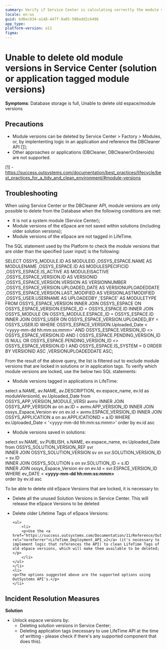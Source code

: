 ```yaml
---
summary: Verify if Service Center is calculating correctly the module versions that can be deleted
locale: en-us
guid: 6d0ec834-a148-447f-9a05-508add2c6496
app_type: 
platform-version: o11
figma:
---
```


<h1>Unable to delete old module versions in Service Center (solution or application tagged module versions)</h1>

<p><strong>Symptoms</strong>: Database storage is full, Unable to delete old espace/module versions</p>

<h2>Precautions</h2>

<ul>
    <li>Module versions can be deleted by Service Center &gt; Factory &gt; Modules, or, by implententing logic in an application and reference the DBCleaner API <a href="https://success.outsystems.com/documentation/best_practices/lifecycle/best_practices_for_a_tidy_and_clean_environment/#module-versions">[1]</a>;</li>
    <li>Other approaches or applications (DBCleaner, DBCleanerOnSteroids) are not supported.</li>
</ul>

<p>[1] - <a href="https://success.outsystems.com/documentation/best_practices/lifecycle/best_practices_for_a_tidy_and_clean_environment/#module-versions">https://success.outsystems.com/documentation/best_practices/lifecycle/best_practices_for_a_tidy_and_clean_environment/#module-versions</a></p>

<h2>Troubleshooting</h2>

<p>When using Service Center or the DBCleaner API, module versions are only possible to delete from the Database when the following conditions are met:</p>

<ul>
    <li>It is not a system module (Service Center);</li>
    <li>Module versions of the eSpace are not saved within solutions (including older solution versions);</li>
    <li>Module versions of the eSpace are not tagged in LifeTime.</li>
</ul>

<p>The SQL statement used by the Platform to check the module versions that are older than the specified (user input) is the following:</p>

<p>SELECT OSSYS_MODULE.ID AS MODULEID     ,OSSYS_ESPACE.NAME AS MODULENAME     ,OSSYS_ESPACE.ID AS MODULESPECIFICID     ,OSSYS_ESPACE.IS_ACTIVE AS MODULEISACTIVE     ,OSSYS_ESPACE_VERSION.ID AS VERSIONID     ,OSSYS_ESPACE_VERSION.VERSION AS VERSIONNUMBER     ,OSSYS_ESPACE_VERSION.UPLOADED_DATE AS VERSIONUPLOADEDDATE     ,OSSYS_ESPACE_VERSION.LAST_MODIFIED AS VERSIONLASTMODIFIED     ,OSSYS_USER.USERNAME AS UPLOADEDBY     ,'ESPACE' AS MODULETYPE FROM OSSYS_ESPACE_VERSION INNER JOIN OSSYS_ESPACE ON OSSYS_ESPACE_VERSION.ESPACE_ID = OSSYS_ESPACE.ID INNER JOIN OSSYS_MODULE ON OSSYS_MODULE.ESPACE_ID = OSSYS_ESPACE.ID INNER JOIN OSSYS_USER ON OSSYS_ESPACE_VERSION.UPLOADED_BY = OSSYS_USER.ID WHERE OSSYS_ESPACE_VERSION.Uploaded_Date &lt; '&lt;yyyy-mm-dd hh:mm:ss:mmm&gt;'     AND OSSYS_ESPACE.VERSION_ID &lt;&gt; OSSYS_ESPACE_VERSION.ID     AND (         OSSYS_ESPACE.PENDING_VERSION_ID IS NULL         OR OSSYS_ESPACE.PENDING_VERSION_ID &lt;&gt; OSSYS_ESPACE_VERSION.ID         )     AND OSSYS_ESPACE.IS_SYSTEM = 0 ORDER BY VERSIONID ASC     ,VERSIONUPLOADEDDATE ASC;</p>

<p>From the result of the above query, the list is filtered out to exclude module versions that are locked in solutions or in application tags. To verify which module versions are locked, use the below two SQL statements:</p>

<ul>
    <li>Module versions tagged in applications in LifeTime:</li>
</ul>

<p>select a.NAME, av.NAME, av.DESCRIPTION, ev.espace_name, ev.Id as moduleVersionId, ev.Uploaded_Date from OSSYS_APP_VERSION_MODULE_VERSI avmv INNER JOIN OSSYS_APP_VERSION av on av.ID = avmv.APP_VERSION_ID INNER JOIN ossys_Espace_Version ev on ev.id = avmv.ESPACE_VERSION_ID INNER JOIN OSSYS_APPLICATION a on av.APPLICATIONID = a.ID WHERE ev.Uploaded_Date &lt; '&lt;yyyy-mm-dd hh:mm:ss:mmm&gt;' order by ev.id asc</p>

<ul>
    <li>Module versions saved in solutions:</li>
</ul>

<p>select sv.NAME, sv.PUBLISH, s.NAME, ev.espace_name, ev.Uploaded_Date<br/>
from OSSYS_SOLUTION_VERSION_REF svr<br/>
INNER JOIN OSSYS_SOLUTION_VERSION sv on svr.SOLUTION_VERSION_ID = sv.ID<br/>
INNER JOIN OSSYS_SOLUTION s on sv.SOLUTION_ID = s.ID<br/>
INNER JOIN ossys_Espace_Version ev on ev.Id = svr.ESPACE_VERSION_ID<br/>
WHERE ev_DATE &lt; <strong>&lt;yyyy-mm-dd hh:mm:ss:mmm&gt;</strong><br/>
order by ev.id asc    </p>

<p>To be able to delete old eSpace Versions that are locked, it is necessary to:</p>

<ul>
    <li>
    <p>Delete all the unused Solution Versions in Service Center. This will release the eSpace Versions to be deleted</p>
    </li>
    <li>
    <p>Delete older Lifetime Tags of eSpace Versions:</p>

    <ul>
        <li>
        <p>Use the <a href="https://success.outsystems.com/Documentation/11/Reference/OutSystems_APIs/LifeTime_Deployment_API_v2" rel="noreferrer">LifeTime_Deployment_API_v2</a> (it's necessary to implement logic that references the API) to clean LifeTime Tags of old eSpace versions, which will make them available to be deleted;</p>
        </li>
    </ul>
    </li>
    <li>
    <p>The options suggested above are the supported options using OutSystems API's.</p>
    </li>
</ul>

<h2>Incident Resolution Measures</h2>

<p><strong>Solution</strong></p>

<ul>
    <li>Unlock espace versions by:
    <ul>
        <li>Deleting solution versions in Service Center;</li>
        <li>Deleting application tags (necessary to use LifeTime API at the time of writting - please check if there's any supported component that does this).</li>
    </ul>
    </li>
</ul>
